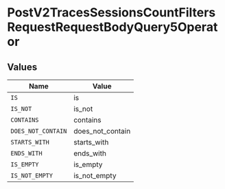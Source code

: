 # PostV2TracesSessionsCountFiltersRequestRequestBodyQuery5Operator


## Values

| Name               | Value              |
| ------------------ | ------------------ |
| `IS`               | is                 |
| `IS_NOT`           | is_not             |
| `CONTAINS`         | contains           |
| `DOES_NOT_CONTAIN` | does_not_contain   |
| `STARTS_WITH`      | starts_with        |
| `ENDS_WITH`        | ends_with          |
| `IS_EMPTY`         | is_empty           |
| `IS_NOT_EMPTY`     | is_not_empty       |